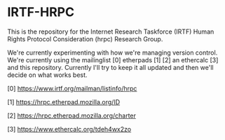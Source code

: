 # IRTF-HRPC
This is the repository for the Internet Research Taskforce (IRTF) Human Rights Protocol Consideration (hrpc) Research Group.

We're currently experimenting with how we're managing version control. We're currently using the mailinglist [0] etherpads [1] [2] an ethercalc [3] and this repository. Currently I'll try to keep it all updated and then we'll decide on what works best.

[0] https://www.irtf.org/mailman/listinfo/hrpc

[1] https://hrpc.etherpad.mozilla.org/ID

[2] https://hrpc.etherpad.mozilla.org/charter

[3] https://www.ethercalc.org/tdeh4wx2zo

